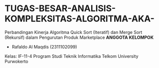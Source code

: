 # TUGAS-BESAR-ANALISIS-KOMPLEKSITAS-ALGORITMA-AKA-
Perbandingan Kinerja Algoritma Quick Sort (Iteratif) dan Merge Sort (Rekursif) dalam Pengurutan Produk Marketplace
**ANGGOTA KELOMPOK**
- Rafaldo Al Maqdis (2311102099)

Kelas: IF-11-4
Program Studi Teknik Informatika
Telkom University Purwokerto
